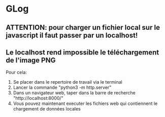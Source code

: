 # GLog

## ATTENTION: pour charger un fichier local sur le javascript il faut passer par un localhost!
## Le localhost rend impossible le téléchargement de l'image PNG

Pour cela:

1. Se placer dans le repertoire de travail via le terminal
2. Lancer la commande "python3 -m http.server"
3. Dans un navigateur web, taper dans la barre de recherche "http://localhost:8000/"
4. Vous pouvez maintenant executer les fichiers web qui contiennent le chargement de données locales
